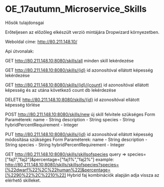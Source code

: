 # OE_17autumn_Microservice_Skills
Hősök tulajdonsgai

Erőteljesen az előzőleg elkészült verzíó mintájára Dropwizard környezetben.

Weboldal címe: http://80.211.148.10/

Api útvonalak:

GET http://80.211.148.10:8080/skills/all
minden skill lekérdezése

GET http://80.211.148.10:8080/skills/{id}
id azonosítóval ellátott képesség lekérdezése

GET http://80.211.148.10:8080/skills/{id}/{count}
id azonosítóval ellátott képesség és az utána következő count db lekérdezése

DELETE http://80.211.148.10:8080/skills/{id}
id azonosítóval ellátott képesség törlése

POST http://80.211.148.10:8080/skills/new
új skill felvitele
szükséges Form Paraméterek:
name - String
description - String
species - String
hybridPercentRequirement - Integer

PUT http://80.211.148.10:8080/skills/{id}
id azonosítóval ellátott képesség módosítása
szükséges Form Paraméterek:
name - String
description - String
species - String
hybridPercentRequirement - Integer

GET http://80.211.148.10:8080/skills/skillsofspecies
query => species=["faj1","faj2"]&percentage=["faj1%","faj2%"]
example: http://80.211.148.10:8080/skills/skillsofspecies?species=[%22dwarf%22%2C%22human%22]&percentage=[%2290%22%2C%2210%22]
Hybrid faj kombinációk alapján adja vissza az elérhető skilleket.
